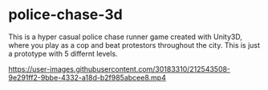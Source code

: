# police-chase-3d

This is a hyper casual police chase runner game created with Unity3D, where you play as a cop and beat protestors throughout the city.
This is just a prototype with 5 differnt levels.


https://user-images.githubusercontent.com/30183310/212543508-9e291ff2-9bbe-4332-a18d-b2f985abcee8.mp4

